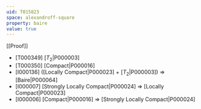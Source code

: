```yaml
---
uid: T015823
space: alexandroff-square
property: baire
value: true
---
```

[[Proof]]

* [T000349] [$T_2$|P000003]
* [T000350] [Compact|P000016]
* [I000136] ([Locally Compact|P000023] + [$T_2$|P000003]) => [Baire|P000064]
* [I000007] [Strongly Locally Compact|P000024] => [Locally Compact|P000023]
* [I000006] [Compact|P000016] => [Strongly Locally Compact|P000024]

